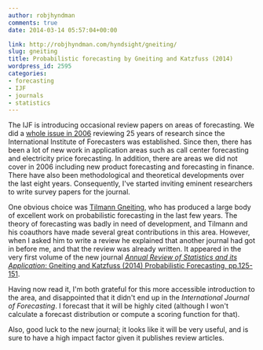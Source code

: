 ```yaml
---
author: robjhyndman
comments: true
date: 2014-03-14 05:57:04+00:00

link: http://robjhyndman.com/hyndsight/gneiting/
slug: gneiting
title: Probabilistic forecasting by Gneiting and Katzfuss (2014)
wordpress_id: 2595
categories:
- forecasting
- IJF
- journals
- statistics
---
```


The IJF is introducing occasional review papers on areas of forecasting. We did a [whole issue in 2006](http://www.sciencedirect.com/science/journal/01692070/22/3) reviewing 25 years of research since the International Institute of Forecasters was established. Since then, there has been a lot of new work in application areas such as call center forecasting and electricity price forecasting. In addition, there are areas we did not cover in 2006 including new product forecasting and forecasting in finance. There have also been methodological and theoretical developments over the last eight years. Consequently, I've started inviting eminent researchers to write survey papers for the journal.

One obvious choice was [Tilmann Gneiting](https://scholar.google.de/citations?user=jCHpaU8AAAAJ&hl=en), who has produced a large body of excellent work on probabilistic forecasting in the last few years. The theory of forecasting was badly in need of development, and Tilmann and his coauthors have made several great contributions in this area. However, when I asked him to write a review he explained that another journal had got in before me, and that the review was already written. It appeared in the very first volume of the new journal [_Annual Review of Statistics and its Application_: Gneiting and Katzfuss (2014) Probabilistic Forecasting, pp.125-151](http://dx.doi.org/10.1146/annurev-statistics-062713-085831).

Having now read it, I'm both grateful for this more accessible introduction to the area, and disappointed that it didn't end up in the _International Journal of Forecasting_. I forecast that it will be highly cited (although I won't calculate a forecast distribution or compute a scoring function for that).

Also, good luck to the new journal; it looks like it will be very useful, and is sure to have a high impact factor given it publishes review articles.
